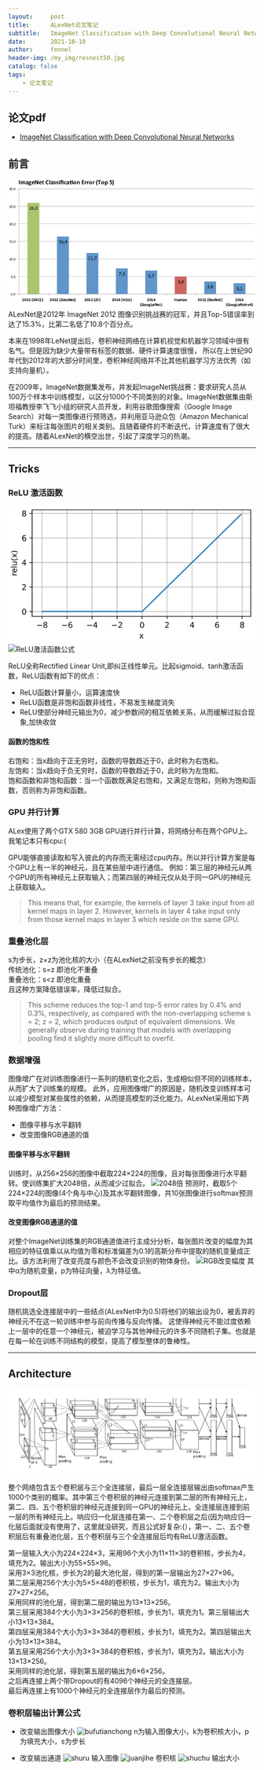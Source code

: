 ```yaml
---
layout:     post
title:      ALexNet论文笔记
subtitle:   ImageNet Classification with Deep Convolutional Neural Networks
date:       2021-10-10
author:     fennel
header-img: /my_img/resnest50.jpg
catalog: false
tags:
    - 论文笔记
---
```



## 论文pdf
- [ImageNet Classification with Deep Convolutional Neural Networks](/paper/ALexNet.pdf)

## 前言
![ImageNet图像识别挑战赛](/my_img/imagenet.png)
ALexNet是2012年 ImageNet 2012 图像识别挑战赛的冠军，并且Top-5错误率到达了15.3%，比第二名低了10.8个百分点。<br>

本来在1998年LeNet提出后，卷积神经网络在计算机视觉和机器学习领域中很有名气。但是因为缺少大量带有标签的数据、硬件计算速度很慢，
所以在上世纪90年代到2012年的大部分时间里，卷积神经网络并不比其他机器学习方法优秀（如支持向量机）。<br>

在2009年，ImageNet数据集发布，并发起ImageNet挑战赛：要求研究人员从100万个样本中训练模型，以区分1000个不同类别的对象。ImageNet数据集由斯坦福教授李飞飞小组的研究人员开发，利用谷歌图像搜索（Google Image Search）对每一类图像进行预筛选，并利用亚马逊众包（Amazon Mechanical Turk）来标注每张图片的相关类别。且随着硬件的不断迭代，计算速度有了很大的提高。随着ALexNet的横空出世，引起了深度学习的热潮。

---

## Tricks

### ReLU 激活函数

![ReLU激活函数](/my_img/relu.png)
![ReLU激活函数公式](https://latex.codecogs.com/png.image?\dpi{110}&space;ReLU(x)&space;=&space;max(0,&space;x))

ReLU全称Rectified Linear Unit,即纠正线性单元。比起sigmoid、tanh激活函数，ReLU函数有如下的优点：
- ReLU函数计算量小，运算速度快
- ReLU函数是非饱和函数非线性，不易发生梯度消失
- ReLU使部分神经元输出为0，减少参数间的相互依赖关系，从而缓解过拟合现象,加快收敛

#### 函数的饱和性

右饱和：当x趋向于正无穷时，函数的导数趋近于0，此时称为右饱和。<br>
左饱和：当x趋向于负无穷时，函数的导数趋近于0，此时称为左饱和。<br>
饱和函数和非饱和函数：当一个函数既满足右饱和，又满足左饱和，则称为饱和函数，否则称为非饱和函数。<br>

### GPU 并行计算

ALex使用了两个GTX 580 3GB GPU进行并行计算，将网络分布在两个GPU上。我笔记本只有cpu:( <br>

GPU能够直接读取和写入彼此的内存而无需经过cpu内存。所以并行计算方案是每个GPU上有一半的神经元，且在某些层中进行通信。
例如：第三层的神经元从两个GPU的所有神经元上获取输入；而第四层的神经元仅从处于同一GPU的神经元上获取输入。

> This means that, for example, the kernels of layer 3 take input from all kernel maps in layer 2.
However, kernels in layer 4 take input only from those kernel maps in layer 3 which reside on the same GPU.

### 重叠池化层

s为步长，z×z为池化核的大小（在ALexNet之前没有步长的概念）<br>
传统池化：s=z 即池化不重叠<br>
重叠池化：s<z 即池化重叠<br>
且这种方案降低错误率，降低过拟合。

> This scheme reduces the top-1 and top-5 error rates by 0.4% and 0.3%, respectively, as compared with the non-overlapping scheme s = 2; z = 2, which produces output of equivalent dimensions. We generally observe during training that models with overlapping pooling find it slightly more difficult to overfit.

### 数据增强

图像增广在对训练图像进行一系列的随机变化之后，生成相似但不同的训练样本，从而扩大了训练集的规模。
此外，应用图像增广的原因是，随机改变训练样本可以减少模型对某些属性的依赖，从而提高模型的泛化能力。ALexNet采用如下两种图像增广方法：
- 图像平移与水平翻转
- 改变图像RGB通道的值

#### 图像平移与水平翻转

训练时，从256×256的图像中截取224×224的图像，且对每张图像进行水平翻转。使训练集扩大2048倍，从而减少过拟合。
![2048倍](https://latex.codecogs.com/png.image?\dpi{110}&space;(256-224)^2*2&space;=&space;2048)
预测时，截取5个224×224的图像(4个角与中心)及其水平翻转图像，共10张图像进行softmax预测取平均值作为最后的预测结果。

#### 改变图像RGB通道的值

对整个ImageNet训练集的RGB通道值进行主成分分析，每张图片改变的幅度为其相应的特征值乘以从均值为零和标准偏差为0.1的高斯分布中提取的随机变量成正比。该方法利用了改变亮度与颜色不会改变识别的物体身份。
![RGB改变幅度](https://latex.codecogs.com/png.image?\dpi{100}&space;[p_1,&space;p_2,&space;p_3][\alpha_1\lambda_1,&space;\alpha_2\lambda_2,&space;\alpha_3\lambda_3]^T)
其中α为随机变量，p为特征向量，λ为特征值。

### Dropout层

随机挑选全连接层中的一些结点(ALexNet中为0.5)将他们的输出设为0，被丢弃的神经元不在这一轮训练中参与前向传播与反向传播。
这使得神经元不能过度依赖上一层中的任意一个神经元，被迫学习与其他神经元的许多不同随机子集。也就是在每一轮在训练不同结构的模型，提高了模型整体的鲁棒性。

---

## Architecture

![alexnetarchitecture](/my_img/alexnetarchitecture.png)

整个网络包含五个卷积层与三个全连接层，最后一层全连接层输出由softmax产生1000个类别的概率。其中第三个卷积层的神经元连接到第二层的所有神经元上，第二、四、五个卷积层的神经元连接到同一GPU的神经元上，全连接层连接到前一层的所有神经元上。响应归一化层连接在第一、二个卷积层之后(因为响应归一化层后面就没有使用了，这里就没研究，而且公式好复杂:(），第一、二、五个卷积层后有重叠池化层，五个卷积层与三个全连接层后均有ReLU激活函数。<br>

第一层输入大小为224×224×3，采用96个大小为11×11×3的卷积核，步长为4，填充为2。输出大小为55×55×96。<br>
采用3×3池化核，步长为2的最大池化层，得到的第一层输出为27×27×96。<br>
第二层采用256个大小为5×5×48的卷积核，步长为1，填充为2。输出大小为27×27×256。<br>
采用同样的池化层，得到第二层的输出为13×13×256。<br>
第三层采用384个大小为3×3×256的卷积核，步长为1，填充为1。第三层输出大小13×13×384。<br>
第四层采用384个大小为3×3×384的卷积核，步长为1，填充为2。第四层输出大小为13×13×384。<br>
第五层采用256个大小为3×3×384的卷积核，步长为1，填充为2。输出大小为13×13×256。<br>
采用同样的池化层，得到第五层的输出为6×6×256。<br>
之后再连接上两个带Dropout的有4096个神经元的全连接层。<br>
最后再连接上有1000个神经元的全连接层作为最后的预测。<br>

### 卷积层输出计算公式

- 改变输出图像大小
![bufutianchong](https://latex.codecogs.com/png.image?\dpi{100}&space;\left&space;\lfloor&space;(n_h-k_h&plus;p_h&plus;s_h)/s_h\right&space;\rfloor*\left&space;\lfloor&space;(n_w-k_w&plus;p_w&plus;s_w)/s_w\right&space;\rfloor&space;)
n为输入图像大小，k为卷积核大小，p为填充大小，s为步长<br>

- 改变输出通道
![shuru](https://latex.codecogs.com/png.image?\dpi{100}&space;c_i*h*w&space;)
输入图像
![juanjihe](https://latex.codecogs.com/png.image?\dpi{100}&space;c_o*c_i*h*w&space;)
卷积核
![shuchu](https://latex.codecogs.com/png.image?\dpi{100}&space;c_o*h*w&space;)
输出大小


